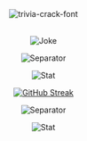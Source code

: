 <div align="center">

<img src="https://user-images.githubusercontent.com/42694704/137451912-abe4edb4-a6a4-486b-84d2-6249551400fa.gif" alt="trivia-crack-font" border="0">

</div>

<br/>

<div align="center">

![Joke](https://readme-jokes.vercel.app/api?theme=onedark)

![Separator](https://user-images.githubusercontent.com/50140834/151820615-e577f72a-81f9-444c-99e8-7cee404180de.png)

![Stat](https://github-readme-stats.vercel.app/api?username=cpea2506&show_icons=true&theme=onedark)

[![GitHub Streak](http://github-readme-streak-stats.herokuapp.com?user=cpea2506&theme=onedark&date_format=j%2Fn%5B%2FY%5D)](https://git.io/streak-stats)

![Separator](https://user-images.githubusercontent.com/50140834/151820615-e577f72a-81f9-444c-99e8-7cee404180de.png)

![Stat](https://github-readme-stats.vercel.app/api/top-langs?&username=cpea2506&hide=javascript,css,scss,html,handlebars&langs_count=6&theme=onedark&layout=compact)

</div>
